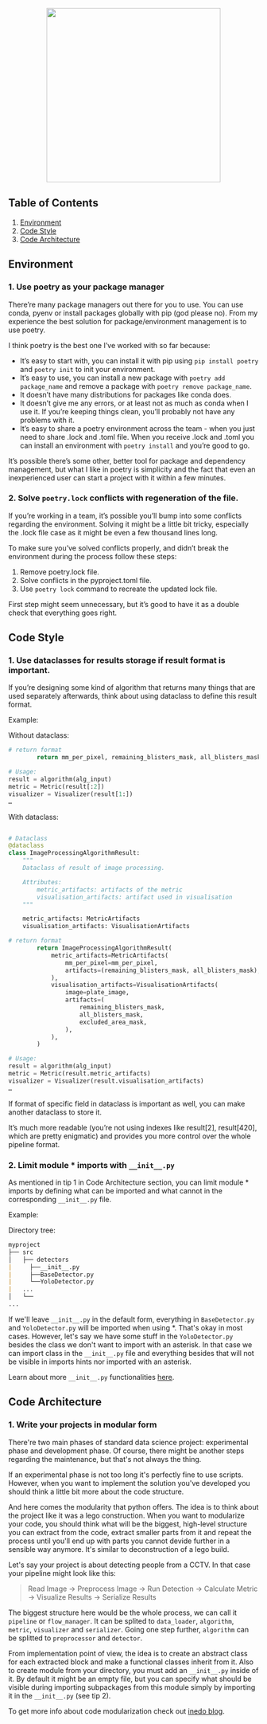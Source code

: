 <p align="center">
  <img src="https://github.com/IgorZaton/Data-Science-Tips/assets/50952749/6074bc6a-9749-4cee-83d8-13bf59f1b2dc" width="350" height="350"/>
</p>

## Table of Contents

1. [Environment](#environment)
2. [Code Style](#code-style)
2. [Code Architecture](#code-architecture)

## Environment

### 1. Use poetry as your package manager

There’re many package managers out there for you to use. You can use conda, pyenv or install packages globally with pip (god please no). From my experience the best solution for package/environment management is to use poetry.

I think poetry is the best one I’ve worked with so far because:
- It’s easy to start with, you can install it with pip using ```pip install poetry``` and ```poetry init``` to init your environment.
- It’s easy to use, you can install a new package with ```poetry add package_name``` and remove a package with ```poetry remove package_name```.
- It doesn’t have many distributions for packages like conda does.
- It doesn’t give me any errors, or at least not as much as conda when I use it. If you’re keeping things clean, you’ll probably not have any problems with it.
- It’s easy to share a poetry environment across the team - when you just need to share .lock and .toml file. When you receive .lock and .toml you can install an environment with ```poetry install``` and you’re good to go.

It’s possible there’s some other, better tool for package and dependency management, but what I like in poetry is simplicity and the fact that even an inexperienced user can start a project with it within a few minutes.

### 2. Solve `poetry.lock` conflicts with regeneration of the file.

If you’re working in a team, it’s possible you’ll bump into some conflicts regarding the environment. Solving it might be a little bit tricky, especially the .lock file case as it might be even a few thousand lines long.

To make sure you’ve solved conflicts properly, and didn’t break the environment during the process follow these steps:
1. Remove poetry.lock file.
2. Solve conflicts in the pyproject.toml file.
3. Use ```poetry lock``` command to recreate the updated lock file.

First step might seem unnecessary, but it’s good to have it as a double check that everything goes right.

## Code Style

### 1. Use dataclasses for results storage if result format is important.

If you’re designing some kind of algorithm that returns many things that are used separately afterwards, think about using dataclass to define this result format.

Example:

Without dataclass:
```python
# return format
        return mm_per_pixel, remaining_blisters_mask, all_blisters_mask, plate_image, excluded_area_mask

# Usage:
result = algorithm(alg_input)
metric = Metric(result[:2])
visualizer = Visualizer(result[1:])
…
```

With dataclass:
```python

# Dataclass
@dataclass
class ImageProcessingAlgorithmResult:
    """
    Dataclass of result of image processing.

    Attributes:
        metric_artifacts: artifacts of the metric
        visualisation_artifacts: artifact used in visualisation
    """

    metric_artifacts: MetricArtifacts
    visualisation_artifacts: VisualisationArtifacts

# return format
        return ImageProcessingAlgorithmResult(
            metric_artifacts=MetricArtifacts(
                mm_per_pixel=mm_per_pixel,
                artifacts=(remaining_blisters_mask, all_blisters_mask),
            ),
            visualisation_artifacts=VisualisationArtifacts(
                image=plate_image,
                artifacts=(
                    remaining_blisters_mask,
                    all_blisters_mask,
                    excluded_area_mask,
                ),
            ),
        )

# Usage:
result = algorithm(alg_input)
metric = Metric(result.metric_artifacts)
visualizer = Visualizer(result.visualisation_artifacts)
…
```

If format of specific field in dataclass is important as well, you can make another dataclass to store it.

It’s much more readable (you’re not using indexes like result[2], result[420], which are pretty enigmatic) and provides you more control over the whole pipeline format.

### 2. Limit module * imports with `__init__.py`

As mentioned in tip 1 in Code Architecture section, you can limit module * imports by defining what can be imported and what cannot in the corresponding `__init__.py` file.

Example:

Directory tree:
```md
myproject
├── src
│   ├── detectors
|     ├──__init__.py
|     ├──BaseDetector.py
|     └──YoloDetector.py
|   ...
│   └──
...
```
If we'll leave `__init__.py` in the default form, everything in `BaseDetector.py` and `YoloDetector.py` will be imported when using *. That's okay in most cases. However, let's say we have some stuff in the `YoloDetector.py` besides the class we don't want to import with an asterisk. In that case we can import class in the `__init__.py` file and everything besides that will not be visible in imports hints nor imported with an asterisk.

Learn about more `__init__.py` functionalities [here](https://climbtheladder.com/10-python-__init__-py-best-practices/).

## Code Architecture

### 1. Write your projects in modular form

There're two main phases of standard data science project: experimental phase and development phase. Of course, there might be another steps regarding the maintenance, but that's not always the thing. 

If an experimental phase is not too long it's perfectly fine to use scripts. However, when you want to implement the solution you've developed you should think a little bit more about the code structure.

And here comes the modularity that python offers. The idea is to think about the project like it was a lego construction.
When you want to modularize your code, you should think what will be the biggest, high-level structure you can extract from the code, extract smaller parts from it and repeat the process until you'll end up with parts you cannot devide further in a sensible way anymore.
It's similar to deconstruction of a lego build.

Let's say your project is about detecting people from a CCTV. In that case your pipeline might look like this:

> Read Image -> Preprocess Image -> Run Detection -> Calculate Metric -> Visualize Results -> Serialize Results

The biggest structure here would be the whole process, we can call it `pipeline` or `flow_manager`. It can be splited to `data_loader`, `algorithm`, `metric`, `visualizer` and `serializer`. Going one step further, `algorithm` can be splitted to `preprocessor` and `detector`. 

From implementation point of view, the idea is to create an abstract class for each extracted block and make a functional classes inherit from it. Also to create module from your directory, you must add an `__init__.py` inside of it. By default it might be an empty file, but you can specify what should be visible during importing subpackages from this module simply by importing it in the `__init__.py` (see tip 2).

To get more info about code modularization check out [inedo blog](https://blog.inedo.com/python/modularization-and-packages/).

